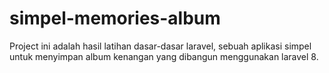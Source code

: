 # simpel-memories-album
Project ini adalah hasil latihan dasar-dasar laravel, sebuah aplikasi simpel untuk menyimpan album kenangan yang dibangun menggunakan laravel 8.
